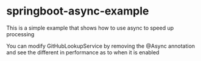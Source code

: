 # springboot-async-example
This is a simple example that shows how to use async to speed up processing 


You can modify GitHubLookupService by removing the @Async annotation and see the different in performance as to when it is enabled
